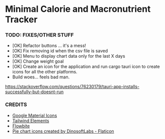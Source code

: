 # Minimal Calorie and Macronutrient Tracker

### TODO: FIXES/OTHER STUFF
- [OK] Refactor buttons ... it's a mess!
- [OK] Fix removing id when the csv file is saved 
- [OK] Menu to display chart data only for the last X days 
- [OK] Change weight goal
- [OK] Create an icon for the application and run cargo tauri icon <PATH> to create icons for all the other platforms. 
- Build woes... feels bad man.

https://stackoverflow.com/questions/76230179/tauri-app-installs-successfully-but-doesnt-run

### CREDITS
- <a href="https://fonts.google.com/icons" title="material icons">Google Material Icons</a> 
- <a href="https://tw-elements.com/" title="tailwind elements">Tailwind Elements</a>
- <a href="https://flowbite.com/" title="flowbite">Flowbite</a>
- <a href="https://www.flaticon.com/free-icons/pie-chart" title="pie chart icons">Pie chart icons created by DinosoftLabs - Flaticon</a> 